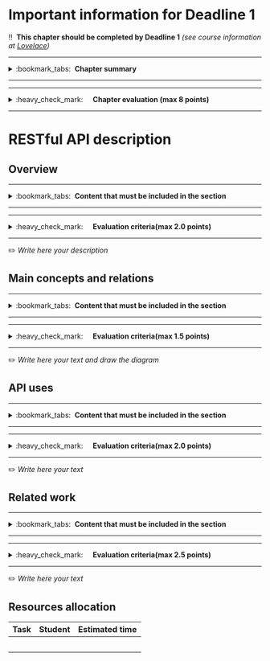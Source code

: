 # Important information for Deadline 1


:bangbang:&nbsp;&nbsp;**This chapter should be completed by Deadline 1** *(see course information at [Lovelace](http://lovelace.oulu.fi))*

---
<details>
<summary>
:bookmark_tabs:&nbsp;&nbsp;<strong>Chapter summary</strong>
</summary>

<bloquote>
This chapter must provide a good overview of the Web API that your group is going to develop during the course. You should not focus in implementation aspects such as database structure,  interfaces or the request/responses formats. We recommend that you look into existing APIs (see Related work below) before writing the description for your own API.

In this Chapter you must describe JUST the RESTful API, NOT THE CLIENT. Remember that client and Web API should be totally decoupled.

<h3>Chapter GOALS:</h3>
<ol>
<li> Understand what is an API</li>
<li>Describe the project topic API</li>
<li>Describe how the API will be used in the project</li>
</ol>
</bloquote>

</details>

---

---
<details>
<summary>
:heavy_check_mark:&nbsp;&nbsp;&nbsp;&nbsp; <strong>Chapter evaluation (max 8 points)</strong>
</summary>

<bloquote>
You can get a maximum of 8 points after completing this Chapter. More detailed evaluation is provided after each heading.
</bloquote>

</details>

---

# RESTful API description
## Overview
---
<details>
<summary>
:bookmark_tabs:&nbsp;&nbsp;<strong>Content that must be included in the section</strong>
</summary>

<bloquote>

Describe the Web API briefly and comment which is the main functionality that it exposes to clients. Focus in the Web API not in the application which is using this API. Take into account that in the end, a WEB API is an encapsualted functionality as well as the interface to access that functionality. This section CANNOT include a description of an application or client that uses the API.  

Justify also why you want to implement this API. Comment why a developer would like to integrate this API into their application. Try to "sell" the API to your potential customers.

A really short version of an overview for the RESTful Web API could be: 

<em>“The discussion forum Web API offers different functionalities to structure non-real-time conversations among the people of a group about topics they are interested in certain topic. Messages are grouped in Threads, that at the same time are grouped in Topics. The messages are accessible to anyone, but posts can only be created by providing credentials of a registered user [...] Clients using this service may implement applications similar to [...]“</em>


Remember: The general description IS NOT just a description of the functionality. Try to market your API to potential customers.

</bloquote>

</details>

---

---
<details>
<summary>
:heavy_check_mark:&nbsp;&nbsp;&nbsp;&nbsp; <strong>Evaluation criteria(max 2.0 points)</strong>
</summary>

<bloquote>
You can get a maximum of <strong>2 points in this section</strong>
<ul>
<li>The description is clearly written and explains what the API is for: <strong>0.5</strong></li>
<li>The description includes a clear justification of why this project is useful. Why do you want to build this API:</li> <strong>0.5</strong>
<li>The description describes an API - not an application or client: <strong>1.0</strong>
<ul>
<li>This means that the description is written in terms of the functionality it makes available for clients, and internal working of the API</li>
<li> <em>tip</em>: don't think about human users when writing the description - think about machines </li>
</ul>
</li>
</ul>
</bloquote>

</details>

---

:pencil2: *Write here your description*

## Main concepts and relations
---
<details>
<summary>
:bookmark_tabs:&nbsp;&nbsp;<strong>Content that must be included in the section</strong>
</summary>

<bloquote>
<strong>Define</strong> the <strong>main concepts</strong> and describe the <strong>relations</strong> among them textually. Roughly, a concept is a real-world entity that is expected to be of interest to users. This section will be used in Deadline 3 to generate the list of resources. Students should remember that some of the concepts might not be a resource by themselves, but just a part of it (resource property). In this section, students should not describe the RESTful resources, but identify which are the main ideas of the API. Do not forget to include the relations among the concepts.

A description of the main concepts for the Forum API could be: 

<em>"The API permits users send messages. The forum contains a list of categories and a list of users. Each category specifies a name, a description and a thread. A thread is [...]The forum may contain 0 or more categories… Each category may have 0 or more threads… Users can write and read messages to a forum thread. A user has a profile, basic information, activity information (stores, for instance, all the messages sent by a user, the messages marked as favorites). [...]The user history contains information of the last 30 messages sent by the user.[…]"</em>

Include a diagram which shows easily the relations among concepts.

This section is important because it outlines the concepts that you will later implement. In particular, the diagram defined here will follow you throughout the project report and you will be adding more details to it. 


</bloquote>

</details>

---

---
<details>
<summary>
:heavy_check_mark:&nbsp;&nbsp;&nbsp;&nbsp; <strong>Evaluation criteria(max 1.5 points)</strong>
</summary>

<bloquote>
In this section you can get a maximum of <strong>1.5 points:</strong>
<ul>
<li>Concepts are named and described: <strong>0.5</strong></li>
<li>Relations among concepts is clear: <strong>0.5</strong></li>
<li>A diagram that shows relations between concepts is provided: <strong>0.5</strong></li>
</ul>
</bloquote>

</details>

---



:pencil2: *Write here your text and draw the diagram*



## API uses
---
<details>
<summary>
:bookmark_tabs:&nbsp;&nbsp;<strong>Content that must be included in the section</strong>
</summary>

<bloquote>
Describe at least two clients that could use your Web API. You must explain here which is the functionality provided by the client, and how use the Web API to implement this functionality.
</bloquote>

</details>

---

---
<details>
<summary>
:heavy_check_mark:&nbsp;&nbsp;&nbsp;&nbsp; <strong>Evaluation criteria(max 2.0 points)</strong>
</summary>

<bloquote>
In this section you can get a maximum of <strong>2 points</strong>
<ul>
<li>The client descriptions are written clearly and explain what they are for: <strong>0.5</strong></li>
<li>Descriptions outline what parts of the API each client uses, and how: <strong>1.0</strong></li>
<li>At least two more examples of clients are provided (1-2 sentences per client):<strong>0.5</strong></li>
</ul>

</bloquote>

</details>

---



:pencil2: *Write here your text*



## Related work
---
<details>
<summary>
:bookmark_tabs:&nbsp;&nbsp;<strong>Content that must be included in the section</strong>
</summary>

<bloquote>
Find at least one API that resembles the functionality provided by yours. Explain in detail the functionality provided by the API. Classify the API according to its type (RPC, CRUD REST, pure REST, hypermedia driven ...) justifying your selection. Provide at least one example client that uses this API.

The purpose of this task is to get more familiar with what an API is. This will be helpful in describing your own API. Therefore, it is recommended to do this section after you have decided the topic of your project but before writing your API description.
</bloquote>

</details>

---

---
<details>
<summary>
:heavy_check_mark:&nbsp;&nbsp;&nbsp;&nbsp; <strong>Evaluation criteria(max 2.5 points)</strong>
</summary>

<bloquote>
You can get a maximum of <strong>2.5 points</strong> in this secton:
<ul>
<li>The selected API is similar or related to the project topic: <strong>0.5</strong></li>
<li>The API classified correctly, and is described in terms of offered functionality: <strong>1.0</strong></li>
<li>An example of a client that uses this API is provided, explaining briefly what it does: <strong>0.5</strong></li>
<li>An additional API is provided <strong>0.5</strong></li>
</ul>
</bloquote>

</details>

---



:pencil2: *Write here your text*



## Resources allocation
|**Task** | **Student**|**Estimated time**|
|:------: |:----------:|:----------------:|
|||| 
|||| 
|||| 
|||| 
|||| 